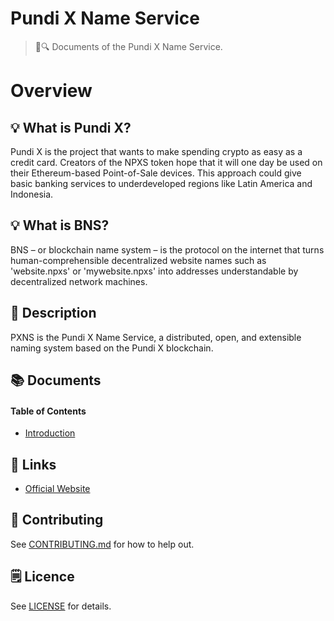 # Pundi X Name Service

> 📖🔍 Documents of the Pundi X Name Service.

# Overview

## 💡 What is Pundi X?
Pundi X is the project that wants to make spending crypto as easy as a credit card. Creators of the NPXS token hope that it will one day be used on their Ethereum-based Point-of-Sale devices. This approach could give basic banking services to underdeveloped regions like Latin America and Indonesia.

## 💡 What is BNS?
BNS – or blockchain name system – is the protocol on the internet that turns human-comprehensible decentralized website names such as 'website.npxs' or 'mywebsite.npxs' into addresses understandable by decentralized network machines.

## 📝 Description
PXNS is the Pundi X Name Service, a distributed, open, and extensible naming system based on the Pundi X blockchain.

## 📚 Documents

#### Table of Contents
-  [Introduction](./docs/INTRODUCTION.md)

## 🔗 Links
- [Official Website](https://polymath.network/)

## 📣 Contributing
See [CONTRIBUTING.md](./CONTRIBUTING.md) for how to help out.

## 🗒 Licence
See [LICENSE](./LICENSE) for details.
